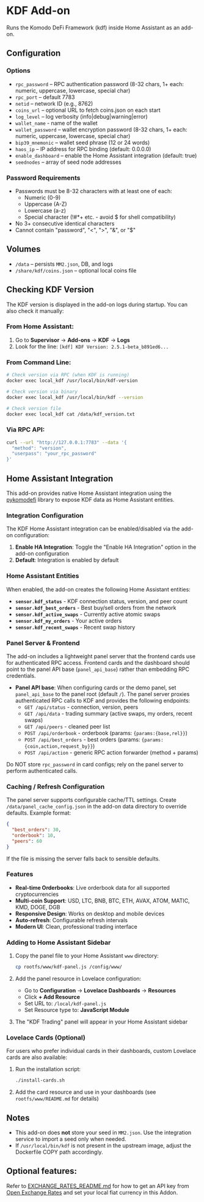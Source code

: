 # KDF Add-on

Runs the Komodo DeFi Framework (kdf) inside Home Assistant as an add-on.

## Configuration

### Options
- `rpc_password` – RPC authentication password (8-32 chars, 1+ each: numeric, uppercase, lowercase, special char)
- `rpc_port` – default 7783
- `netid` – network ID (e.g., 8762)
- `coins_url` – optional URL to fetch coins.json on each start
- `log_level` – log verbosity (info|debug|warning|error)
- `wallet_name` - name of the wallet
- `wallet_password` – wallet encryption password (8-32 chars, 1+ each: numeric, uppercase, lowercase, special char)
- `bip39_mnemonic` – wallet seed phrase (12 or 24 words)
- `haos_ip` – IP address for RPC binding (default: 0.0.0.0)
- `enable_dashboard` – enable the Home Assistant integration (default: true)
- `seednodes` – array of seed node addresses

### Password Requirements
- Passwords must be 8-32 characters with at least one of each:
  * Numeric (0-9)
  * Uppercase (A-Z) 
  * Lowercase (a-z)
  * Special character (!#*+ etc. - avoid $ for shell compatibility)
- No 3+ consecutive identical characters
- Cannot contain "password", "<", ">", "&", or "$"

## Volumes
- `/data` – persists `MM2.json`, DB, and logs
- `/share/kdf/coins.json` – optional local coins file

## Checking KDF Version

The KDF version is displayed in the add-on logs during startup. You can also check it manually:

### From Home Assistant:
1. Go to **Supervisor** → **Add-ons** → **KDF** → **Logs**
2. Look for the line: `[kdf] KDF Version: 2.5.1-beta_b891ed6...`

### From Command Line:
```bash
# Check version via RPC (when KDF is running)
docker exec local_kdf /usr/local/bin/kdf-version

# Check version via binary
docker exec local_kdf /usr/local/bin/kdf --version

# Check version file
docker exec local_kdf cat /data/kdf_version.txt
```

### Via RPC API:
```bash
curl --url "http://127.0.0.1:7783" --data '{
  "method": "version",
  "userpass": "your_rpc_password"
}'
```

## Home Assistant Integration

This add-on provides native Home Assistant integration using the [pykomodefi](https://pypi.org/project/pykomodefi/) library to expose KDF data as Home Assistant entities.

### Integration Configuration

The KDF Home Assistant integration can be enabled/disabled via the add-on configuration:

1. **Enable HA Integration**: Toggle the "Enable HA Integration" option in the add-on configuration
2. **Default**: Integration is enabled by default

### Home Assistant Entities

When enabled, the add-on creates the following Home Assistant entities:

- **`sensor.kdf_status`** - KDF connection status, version, and peer count
- **`sensor.kdf_best_orders`** - Best buy/sell orders from the network
- **`sensor.kdf_active_swaps`** - Currently active atomic swaps
- **`sensor.kdf_my_orders`** - Your active orders
- **`sensor.kdf_recent_swaps`** - Recent swap history

### Panel Server & Frontend

The add-on includes a lightweight panel server that the frontend cards use for authenticated RPC access. Frontend cards and the dashboard should point to the panel API base (`panel_api_base`) rather than embedding RPC credentials.

- **Panel API base**: When configuring cards or the demo panel, set `panel_api_base` to the panel root (default `/`). The panel server proxies authenticated RPC calls to KDF and provides the following endpoints:
  - `GET /api/status` - connection, version, peers
  - `GET /api/data` - trading summary (active swaps, my orders, recent swaps)
  - `GET /api/peers` - cleaned peer list
  - `POST /api/orderbook` - orderbook (params: `{params:{base,rel}}`)
  - `POST /api/best_orders` - best orders (params: `{params:{coin,action,request_by}}`)
  - `POST /api/action` - generic RPC action forwarder (method + params)

Do NOT store `rpc_password` in card configs; rely on the panel server to perform authenticated calls.

### Caching / Refresh Configuration

The panel server supports configurable cache/TTL settings. Create `/data/panel_cache_config.json` in the add-on data directory to override defaults. Example format:

```json
{
  "best_orders": 30,
  "orderbook": 10,
  "peers": 60
}
```

If the file is missing the server falls back to sensible defaults.

### Features

- **Real-time Orderbooks**: Live orderbook data for all supported cryptocurrencies
- **Multi-coin Support**: USD, LTC, BNB, BTC, ETH, AVAX, ATOM, MATIC, KMD, DOGE, DGB
- **Responsive Design**: Works on desktop and mobile devices
- **Auto-refresh**: Configurable refresh intervals
- **Modern UI**: Clean, professional trading interface

### Adding to Home Assistant Sidebar

1. Copy the panel file to your Home Assistant `www` directory:
   ```bash
   cp rootfs/www/kdf-panel.js /config/www/
   ```

2. Add the panel resource in Lovelace configuration:
   - Go to **Configuration** → **Lovelace Dashboards** → **Resources**
   - Click **+ Add Resource**
   - Set URL to: `/local/kdf-panel.js`
   - Set Resource type to: **JavaScript Module**

3. The "KDF Trading" panel will appear in your Home Assistant sidebar

### Lovelace Cards (Optional)

For users who prefer individual cards in their dashboards, custom Lovelace cards are also available:

1. Run the installation script:
   ```bash
   ./install-cards.sh
   ```

2. Add the card resource and use in your dashboards (see `rootfs/www/README.md` for details)

## Notes
- This add-on does **not** store your seed in `MM2.json`. Use the integration service to import a seed only when needed.
- If `/usr/local/bin/kdf` is not present in the upstream image, adjust the Dockerfile COPY path accordingly.


## Optional features:

Refer to [EXCHANGE_RATES_README.md](docs/EXCHANGE_RATES_README.md) for how to get an API key from [Open Exchange Rates](https://openexchangerates.org/) and set your local fiat currency in this Addon.